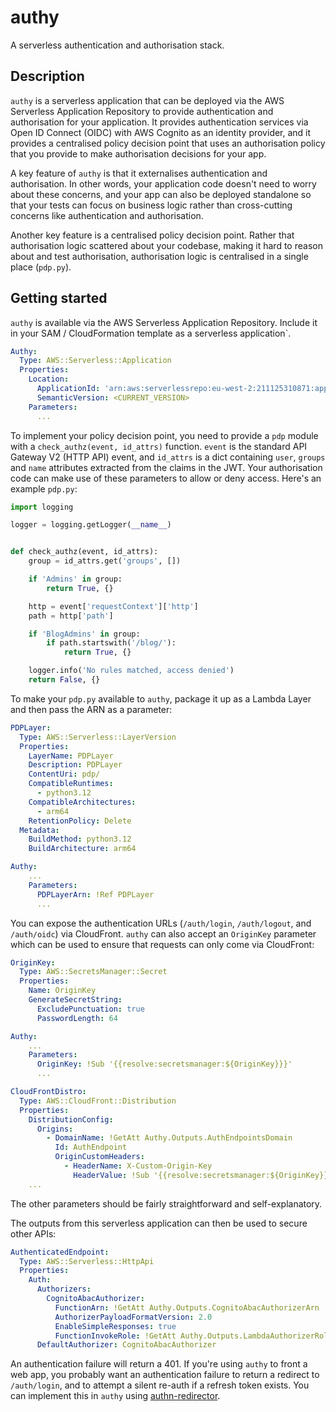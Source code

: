 # authy

A serverless authentication and authorisation stack.

## Description

`authy` is a serverless application that can be deployed via the AWS Serverless Application Repository to provide authentication and authorisation for your application. It provides authentication services via Open ID Connect (OIDC) with AWS Cognito as an identity provider, and it provides a centralised policy decision point that uses an authorisation policy that you provide to make authorisation decisions for your app.

A key feature of `authy` is that it externalises authentication and authorisation. In other words, your application code doesn't need to worry about these concerns, and your app can also be deployed standalone so that your tests can focus on business logic rather than cross-cutting concerns like authentication and authorisation.

Another key feature is a centralised policy decision point. Rather that authorisation logic scattered about your codebase, making it hard to reason about and test authorisation, authorisation logic is centralised in a single place (`pdp.py`).

## Getting started

`authy` is available via the AWS Serverless Application Repository. Include it in your SAM / CloudFormation template as a serverless application`.

```yaml
Authy:
  Type: AWS::Serverless::Application
  Properties:
    Location:
      ApplicationId: 'arn:aws:serverlessrepo:eu-west-2:211125310871:applications/authy'
      SemanticVersion: <CURRENT_VERSION>
    Parameters:
      ...
```

To implement your policy decision point, you need to provide a `pdp` module with a `check_authz(event, id_attrs)` function. `event` is the standard API Gateway V2 (HTTP API) event, and `id_attrs` is a dict containing `user`, `groups` and `name` attributes extracted from the claims in the JWT. Your authorisation code can make use of these parameters to allow or deny access. Here's an example `pdp.py`:

```python
import logging

logger = logging.getLogger(__name__)


def check_authz(event, id_attrs):
    group = id_attrs.get('groups', [])

    if 'Admins' in group:
        return True, {}

    http = event['requestContext']['http']
    path = http['path']

    if 'BlogAdmins' in group:
        if path.startswith('/blog/'):
            return True, {}

    logger.info('No rules matched, access denied')
    return False, {}
```

To make your `pdp.py` available to `authy`, package it up as a Lambda Layer and then pass the ARN as a parameter:

```yaml
PDPLayer:
  Type: AWS::Serverless::LayerVersion
  Properties:
    LayerName: PDPLayer
    Description: PDPLayer
    ContentUri: pdp/
    CompatibleRuntimes:
      - python3.12
    CompatibleArchitectures:
      - arm64
    RetentionPolicy: Delete
  Metadata:
    BuildMethod: python3.12
    BuildArchitecture: arm64

Authy:
    ...
    Parameters:
      PDPLayerArn: !Ref PDPLayer
      ...
```

You can expose the authentication URLs (`/auth/login`, `/auth/logout`, and `/auth/oidc`) via CloudFront. `authy` can also accept an `OriginKey` parameter which can be used to ensure that requests can only come via CloudFront:

```yaml
OriginKey:
  Type: AWS::SecretsManager::Secret
  Properties:
    Name: OriginKey
    GenerateSecretString:
      ExcludePunctuation: true
      PasswordLength: 64

Authy:
    ...
    Parameters:
      OriginKey: !Sub '{{resolve:secretsmanager:${OriginKey}}}'
      ...

CloudFrontDistro:
  Type: AWS::CloudFront::Distribution
  Properties:
    DistributionConfig:
      Origins:
        - DomainName: !GetAtt Authy.Outputs.AuthEndpointsDomain
          Id: AuthEndpoint
          OriginCustomHeaders:
            - HeaderName: X-Custom-Origin-Key
              HeaderValue: !Sub '{{resolve:secretsmanager:${OriginKey}}}'
    ...
```

The other parameters should be fairly straightforward and self-explanatory.

The outputs from this serverless application can then be used to secure other APIs:

```yaml
AuthenticatedEndpoint:
  Type: AWS::Serverless::HttpApi
  Properties:
    Auth:
      Authorizers:
        CognitoAbacAuthorizer:
          FunctionArn: !GetAtt Authy.Outputs.CognitoAbacAuthorizerArn
          AuthorizerPayloadFormatVersion: 2.0
          EnableSimpleResponses: true
          FunctionInvokeRole: !GetAtt Authy.Outputs.LambdaAuthorizerRoleArn
      DefaultAuthorizer: CognitoAbacAuthorizer
```

An authentication failure will return a 401. If you're using `authy` to front a web app, you probably want an authentication failure to return a redirect to `/auth/login`, and to attempt a silent re-auth if a refresh token exists. You can implement this in `authy` using [authn-redirector](https://github.com/andycaine/authn-redirector).
